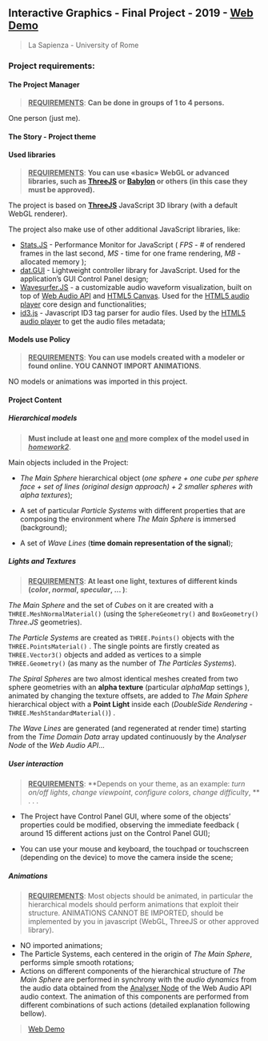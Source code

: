 ## Interactive Graphics  -  Final Project  -  2019  -  [Web Demo](https://sapienzainteractivegraphicscourse.github.io/finalproject-johnnymd_ig_project_eq/)

>   La Sapienza - University of Rome



### Project requirements:

#### The Project Manager

>   <u>**REQUIREMENTS**</u>: **Can be done in groups of 1 to 4 persons.**

One person (just me).



#### The Story  -  Project theme



#### Used libraries

>   <u>**REQUIREMENTS**</u>: **You can use «basic» WebGL or advanced libraries, such as [ThreeJS](http://threejs.org/) or [Babylon](http://babylonjs.com/) or others (in this case they must be approved).**

The project is based on  **[ThreeJS](http://threejs.org/)**  JavaScript 3D library (with a default WebGL renderer).

The project also make use of other additional JavaScript libraries, like:

-   [Stats.JS](https://github.com/mrdoob/stats.js/)  -  Performance Monitor for JavaScript  ( *FPS* - # of rendered frames in the last second,  *MS* - time for one frame rendering, *MB* - allocated memory );
-   [dat.GUI](https://github.com/dataarts/dat.gui)  -  Lightweight controller library for JavaScript. Used for the application’s GUI Control Panel design;
-   [Wavesurfer.JS](https://wavesurfer-js.org/)  -  a customizable audio waveform visualization, built on top of [Web Audio API](https://developer.mozilla.org/en-US/docs/Web/API/Web_Audio_API) and [HTML5 Canvas](https://developer.mozilla.org/en-US/docs/Web/API/Canvas_API). Used for the <u>HTML5 audio player</u> core design and functionalities;
-   [id3.js](https://github.com/43081j/id3)  -  Javascript ID3 tag parser for audio files. Used by the <u>HTML5 audio player</u> to get the audio files metadata;



#### Models use Policy

>   **<u>REQUIREMENTS</u>**: **You can use models created with a modeler or found online. YOU CANNOT IMPORT ANIMATIONS**.

NO models or animations was imported in this project.



#### Project Content

##### Hierarchical models

>   **Must include at least one <u>and</u> more complex of the model used in *<u>homework2</u>***.

Main objects included in the Project:


  -   *The Main Sphere* hierarchical object (*one sphere + one cube per sphere face + set of lines (original design approach) + 2 smaller spheres with alpha textures*);

  -   A set of particular *Particle Systems* with different properties that are composing the environment  where *The Main Sphere* is immersed (background);
  -   A set of *Wave Lines* (**time domain representation of the signal**); 



##### Lights and Textures

>   **<u>REQUIREMENTS</u>**: **At least one light, textures of different kinds (*color*, *normal*, *specular*, ... )**:

*The Main Sphere* and the set of *Cubes* on it are created with a  `THREE.MeshNormalMaterial()`   (using the `SphereGeometry()`  and  `BoxGeometry()`  *Three.JS*  geometries).

*The Particle Systems* are created as `THREE.Points()` objects with the `THREE.PointsMaterial()` . The single points are firstly created as `THREE.Vector3()` objects and added as vertices to a simple `THREE.Geometry()` (as many as the number of *The Particles Systems*).

*The Spiral Spheres* are two almost identical meshes created from two sphere geometries with an **alpha texture** (particular *alphaMap* settings ), animated by changing the texture offsets, are added to *The Main Sphere* hierarchical object with a **Point Light** inside each (*DoubleSide* *Rendering*  -  `THREE.MeshStandardMaterial()`) .

*The Wave Lines* are generated (and regenerated at render time) starting from the *Time Domain Data* array updated continuously by the *Analyser Node* of the *Web Audio API*...



##### User interaction  

>   **<u>REQUIREMENTS</u>**: **Depends on your theme, as an example: *turn on/off lights*, *change viewpoint*, *configure colors*, *change difficulty*, ** . . . 

-   The Project have Control Panel GUI, where some of the objects’ properties could be modified, observing the immediate feedback ( around 15 different actions just on the Control Panel GUI);

-   You can use your mouse and keyboard, the touchpad or touchscreen (depending on the device) to move the camera inside the scene;
    



##### Animations

>   **<u>REQUIREMENTS</u>**: Most objects should be animated, in particular the hierarchical models should perform animations that exploit their structure. ANIMATIONS CANNOT BE IMPORTED, should be implemented by you in javascript (WebGL, ThreeJS or other approved library).

 - NO imported animations;
 - The Particle Systems, each centered in the origin of *The Main Sphere*, performs simple smooth rotations;
 - Actions on different components of the hierarchical structure of *The Main Sphere* are performed in synchrony with the *audio dynamics* from the audio data obtained from the [Analyser Node](https://developer.mozilla.org/en-US/docs/Web/API/AnalyserNode) of the Web Audio API audio context. The animation of this components are performed from different combinations of such actions (detailed explanation following bellow).




>   [Web Demo ](https://sapienzainteractivegraphicscourse.github.io/finalproject-johnnymd_ig_project_eq/)

